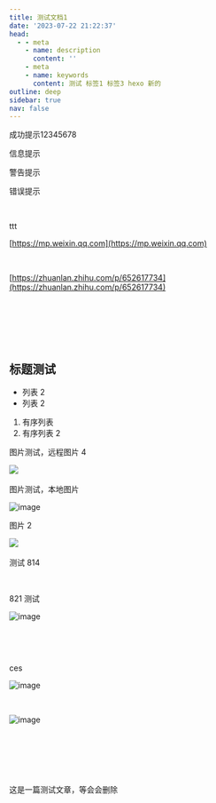 ```yaml
---
title: 测试文档1
date: '2023-07-22 21:22:37'
head:
  - - meta
    - name: description
      content: ''
    - meta
    - name: keywords
      content: 测试 标签1 标签3 hexo 新的
outline: deep
sidebar: true
nav: false
---
```


成功提示12345678

信息提示

警告提示

错误提示

‍

ttt

[https://mp.weixin.qq.com](https://mp.weixin.qq.com)

‍

[https://zhuanlan.zhihu.com/p/652617734](https://zhuanlan.zhihu.com/p/652617734)

‍

‍

‍

## 标题测试

* 列表 2
* 列表 2

1. 有序列表
2. 有序列表 2

图片测试，远程图片 4

​![](https://img1.terwer.space/api/public/202308102052670.png)​

图片测试，本地图片

​![image](https://img1.terwer.space/api/public/202308291133879.png)​

图片 2

​![](https://img1.terwer.space/api/public/202308111153888.png)​

测试 814

‍

821 测试

​![image](https://img1.terwer.space/api/public/202308281916828.png)​

‍

‍

ces

​![image](https://img1.terwer.space/api/public/202308291132115.png)​

‍

​![image](https://img1.terwer.space/api/public/202309040906917.png)​

‍

‍

‍

这是一篇测试文章，等会会删除

‍
